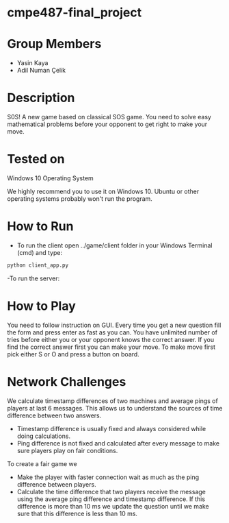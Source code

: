 # cmpe487-final_project
# Group Members
- Yasin Kaya 
- Adil Numan Çelik

# Description
S0S! A new game based on classical SOS game.
You need to solve easy mathematical problems before your opponent to get right to make your move.

# Tested on
Windows 10 Operating System

We highly recommend you to use it on Windows 10. Ubuntu or other operating systems probably won't run the program.

# How to Run
- To run the client open ../game/client folder in your Windows Terminal (cmd) and type:
```bash
python client_app.py
```

-To run the server:


# How to Play
You need to follow instruction on GUI. 
Every time you get a new question fill the form and press enter as fast as you can.
You have unlimited number of tries before either you or your opponent knows the correct answer.
If you find the correct answer first you can make your move. 
To make move first pick either S or O and press a button on board. 

# Network Challenges
We calculate timestamp differences of two machines and average pings of players at last 6 messages. 
This allows us to understand the sources of time difference between two answers. 
- Timestamp difference is usually fixed and always considered while doing calculations.
- Ping difference is not fixed and calculated after every message to make sure players play on fair conditions.

To create a fair game we
- Make the player with faster connection wait as much as the ping difference between players.
- Calculate the time difference that two players receive the message using the average ping difference and timestamp difference. If this difference is more than 10 ms we update the question until we make sure that this difference is less than 10 ms.
